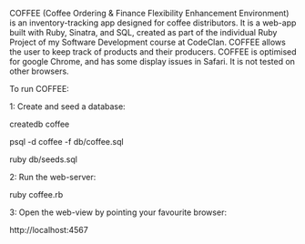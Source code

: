 COFFEE (Coffee Ordering & Finance Flexibility Enhancement Environment) is an inventory-tracking app designed for coffee distributors. 
It is a web-app built with Ruby, Sinatra, and SQL, created as part of the individual Ruby Project of my Software Development course at CodeClan.
COFFEE allows the user to keep track of products and their producers.
COFFEE is optimised for google Chrome, and has some display issues in Safari. It is not tested on other browsers.

To run COFFEE:

1: Create and seed a database:

createdb coffee

psql -d coffee -f db/coffee.sql

ruby db/seeds.sql

2: Run the web-server:

ruby coffee.rb

3: Open the web-view by pointing your favourite browser:

http://localhost:4567
